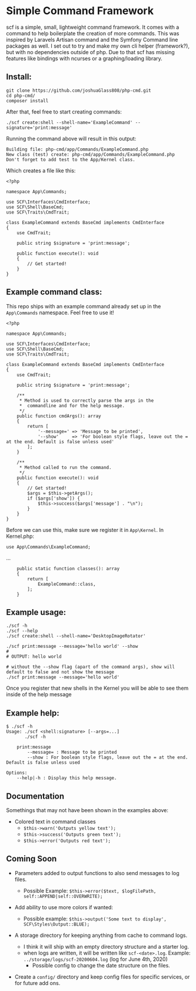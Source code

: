 # Simple Command Framework
scf is a simple, small, lightweight command framework. It comes with a command to help boilerplate the creation of more commands.
This was inspired by Laravels Artisan command and the Symfony Command line packages as well. I set out to
try and make my own cli helper (framework?), but with no dependencies outside of php. Due to that scf has missing features like bindings with ncurses or a graphing/loading library.

## Install:
```
git clone https://github.com/joshuaGlass808/php-cmd.git
cd php-cmd/
composer install
```

After that, feel free to start creating commands:
```
./scf create:shell --shell-name='ExampleCommand' --signature='print:message'
```
Running the command above will result in this output:
```
Building file: php-cmd/app/Commands/ExampleCommand.php
New class (test) create: php-cmd/app/Commands/ExampleCommand.php
Don't forget to add test to the App/Kernel class.
```
Which creates a file like this:
```
<?php

namespace App\Commands;

use SCF\Interfaces\CmdInterface;
use SCF\Shell\BaseCmd;
use SCF\Traits\CmdTrait;

class ExampleCommand extends BaseCmd implements CmdInterface
{
    use CmdTrait;

    public string $signature = 'print:message';

    public function execute(): void
    {
        // Get started!
    }
}
```
## Example command class:
This repo ships with an example command already set up in the `App\Commands` namespace.
Feel free to use it!

```
<?php

namespace App\Commands;

use SCF\Interfaces\CmdInterface;
use SCF\Shell\BaseCmd;
use SCF\Traits\CmdTrait;

class ExampleCommand extends BaseCmd implements CmdInterface
{
    use CmdTrait;

    public string $signature = 'print:message';

    /**
     * Method is used to correctly parse the args in the 
     *  commandline and for the help message.
     */
    public function cmdArgs(): array 
    {
        return [
            '--message=' => 'Message to be printed',
            '--show'     => 'For boolean style flags, leave out the = at the end. Default is false unless used'
        ];
    }

    /**
     * Method called to run the command.
     */
    public function execute(): void
    {
        // Get started!
        $args = $this->getArgs();
        if ($args['show']) {
            $this->success($args['message'] . "\n");
        }
    }
}
```
Before we can use this, make sure we register it in `App\Kernel`.
In Kernel.php:
```
use App\Commands\ExampleCommand;
```
...
```
    public static function classes(): array
    {
        return [
            ExampleCommand::class,
        ];
    }
```

## Example usage:
```
./scf -h
./scf --help
./scf create:shell --shell-name='DesktopImageRotator'

./scf print:message --message='hello world' --show
#
# OUTPUT: hello world

# without the --show flag (apart of the command args), show will default to false and not show the message
./scf print:message --message='hello world'

```
Once you register that new shells in the Kernel you will be able to see them inside of the help message

## Example help:
```
$ ./scf -h
Usage: ./scf <shell:signature> [--args=...]
       ./scf -h

    print:message
        --message= : Message to be printed
        --show : For boolean style flags, leave out the = at the end. Default is false unless used

Options:
    --help|-h : Display this help message.
```

## Documentation
Somethings that may not have been shown in the examples above:
* Colored text in command classes
    * `$this->warn('Outputs yellow text');`
    * `$this->success('Outputs green text');`
    * `$this->error('Outputs red text');`

## Coming Soon
* Parameters added to output functions to also send messages to log files.
    * Possible Example: `$this->error($text, $logFilePath, self::APPEND|self::OVERWRITE);`
* Add ability to use more colors if wanted:
    * Possible example: `$this->output('Some text to display', SCF\Styles\Output::BLUE);`
* A storage directory for keeping anything from cache to command logs.
    * I think it will ship with an empty directory structure and a starter log.
    * when logs are written, it will be written like `scf-<date>.log`. Example: `../storage/logs/scf-20200604.log` (log for June 4th, 2020)
        * Possible config to change the date structure on the files.
        
* Create a `config/` directory and keep config files for specific services, or for future add ons.
